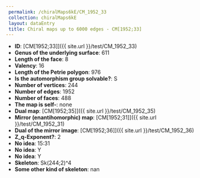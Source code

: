 ```yaml
--- 
 permalink: /chiralMaps6kE/CM_1952_33 
 collection: chiralMaps6kE
 layout: dataEntry
 title: Chiral maps up to 6000 edges - CM[1952;33]
---
```


- **ID**: [CM[1952;33]]({{ site.url }}/test/CM_1952_33)
- **Genus of the underlying surface**: 611
- **Length of the face**: 8
- **Valency**: 16
- **Length of the Petrie polygon**: 976
- **Is the automorphism group solvable?**: S
- **Number of vertices**: 244
- **Number of edges**: 1952
- **Number of faces**: 488
- **The map is self-**: none
- **Dual map**: [CM[1952;35]]({{ site.url }}/test/CM_1952_35)
- **Mirror (enantihomorphic) map**: [CM[1952;31]]({{ site.url }}/test/CM_1952_31)
- **Dual of the mirror image**: [CM[1952;36]]({{ site.url }}/test/CM_1952_36)
- **Z_q-Exponent?**: 2
- **No idea**:  15:31
- **No idea**: Y
- **No idea**: Y
- **Skeleton**: Sk(244;2)^4
- **Some other kind of skeleton**: nan
